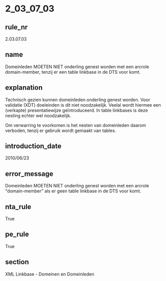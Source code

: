 # 2_03_07_03

## rule_nr
2.03.07.03

## name
Domeinleden MOETEN NIET onderling genest worden met een arcrole domain-member, tenzij er een table linkbase in de DTS voor komt.

## explanation
Technisch gezien kunnen domeinleden onderling genest worden. Voor validatie (XDT) doeleinden is dit niet noodzakelijk. Veelal wordt hiermee een (verkapte) presentatiewijze geïntroduceerd.
In table linkbases is deze nesting echter wel noodzakelijk.

Om verwarring te voorkomen is het nesten van domeinleden daarom verboden, tenzij er gebruik wordt gemaakt van tables.

## introduction_date
2010/06/23

## error_message
Domeinleden MOETEN NIET onderling genest worden met een arcrole &quot;domain-member&quot; als er geen table linkbase in de DTS voor komt.

## nta_rule
True

## pe_rule
True

## section
XML Linkbase - Domeinen en Domeinleden

